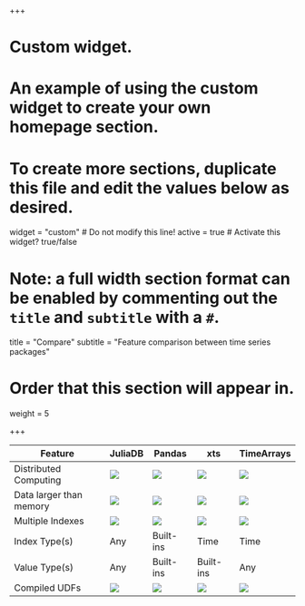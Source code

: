 +++
# Custom widget.
# An example of using the custom widget to create your own homepage section.
# To create more sections, duplicate this file and edit the values below as desired.
widget = "custom"  # Do not modify this line!
active = true  # Activate this widget? true/false

# Note: a full width section format can be enabled by commenting out the `title` and `subtitle` with a `#`.
title = "Compare"
subtitle = "Feature comparison between time series packages"

# Order that this section will appear in.
weight = 5

+++

| Feature | JuliaDB | Pandas | xts | TimeArrays |
|---------|---------|--------|-----|------------|
| Distributed Computing | ![](https://juliacomputing.com/assets/img/new/yup.svg) | ![](https://juliacomputing.com/assets/img/new/nope.svg) | ![](https://juliacomputing.com/assets/img/new/nope.svg) | ![](https://juliacomputing.com/assets/img/new/nope.svg) |
| Data larger than memory | ![](https://juliacomputing.com/assets/img/new/yup.svg) | ![](https://juliacomputing.com/assets/img/new/nope.svg) | ![](https://juliacomputing.com/assets/img/new/nope.svg) | ![](https://juliacomputing.com/assets/img/new/nope.svg) |
| Multiple Indexes | ![](https://juliacomputing.com/assets/img/new/yup.svg) | ![](https://juliacomputing.com/assets/img/new/nope.svg) | ![](https://juliacomputing.com/assets/img/new/nope.svg) | ![](https://juliacomputing.com/assets/img/new/nope.svg) |
| Index Type(s) | Any | Built-ins | Time | Time |
| Value Type(s) | Any | Built-ins | Built-ins | Any |
| Compiled UDFs | ![](https://juliacomputing.com/assets/img/new/yup.svg) | ![](https://juliacomputing.com/assets/img/new/nope.svg) | ![](https://juliacomputing.com/assets/img/new/nope.svg) | ![](https://juliacomputing.com/assets/img/new/yup.svg) |